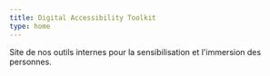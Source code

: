 ```yaml
---
title: Digital Accessibility Toolkit
type: home
---
```


Site de nos outils internes pour la sensibilisation et l'immersion des personnes.